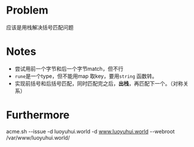 # Problem 
应该是用栈解决括号匹配问题

# Notes
- 尝试用前一个字节和后一个字节match，但不行
- `rune`是一个type，但不能用map 取key，要用`string` 函数转。
- 实现前括号和后括号匹配，同时匹配完之后，**出栈**，再匹配下一个。（对称关系）

# Furthermore


acme.sh --issue -d luoyuhui.world -d www.luoyuhui.world --webroot /var/www/luoyuhui.world/